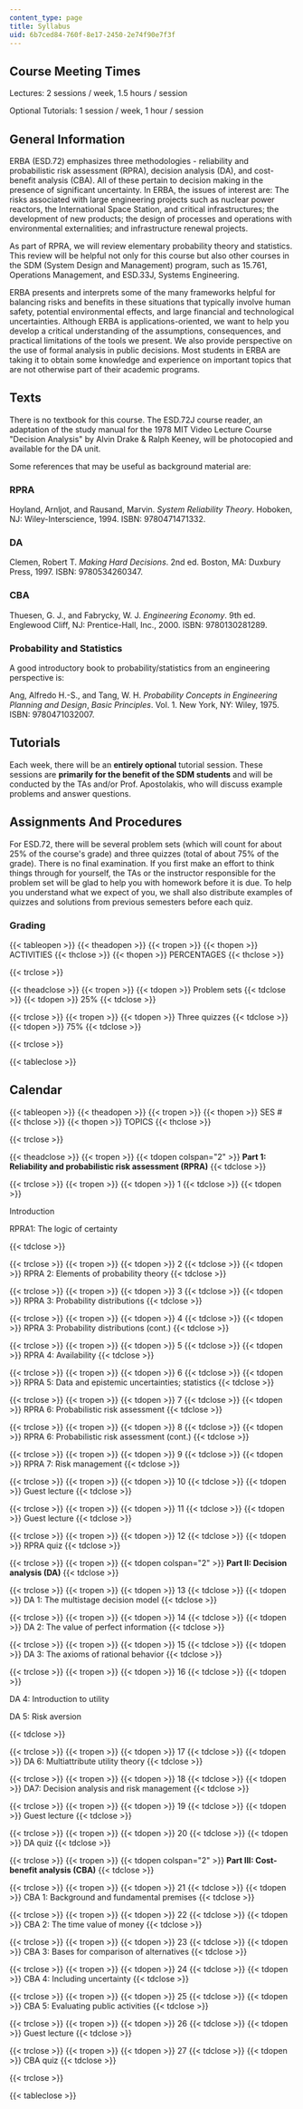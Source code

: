 ```yaml
---
content_type: page
title: Syllabus
uid: 6b7ced84-760f-8e17-2450-2e74f90e7f3f
---
```


Course Meeting Times
--------------------

Lectures: 2 sessions / week, 1.5 hours / session

Optional Tutorials: 1 session / week, 1 hour / session

General Information
-------------------

ERBA (ESD.72) emphasizes three methodologies - reliability and probabilistic risk assessment (RPRA), decision analysis (DA), and cost-benefit analysis (CBA). All of these pertain to decision making in the presence of significant uncertainty. In ERBA, the issues of interest are: The risks associated with large engineering projects such as nuclear power reactors, the International Space Station, and critical infrastructures; the development of new products; the design of processes and operations with environmental externalities; and infrastructure renewal projects.

As part of RPRA, we will review elementary probability theory and statistics. This review will be helpful not only for this course but also other courses in the SDM (System Design and Management) program, such as 15.761, Operations Management, and ESD.33J, Systems Engineering.

ERBA presents and interprets some of the many frameworks helpful for balancing risks and benefits in these situations that typically involve human safety, potential environmental effects, and large financial and technological uncertainties. Although ERBA is applications-oriented, we want to help you develop a critical understanding of the assumptions, consequences, and practical limitations of the tools we present. We also provide perspective on the use of formal analysis in public decisions. Most students in ERBA are taking it to obtain some knowledge and experience on important topics that are not otherwise part of their academic programs.

Texts
-----

There is no textbook for this course. The ESD.72J course reader, an adaptation of the study manual for the 1978 MIT Video Lecture Course "Decision Analysis" by Alvin Drake & Ralph Keeney, will be photocopied and available for the DA unit.

Some references that may be useful as background material are:

### RPRA

Hoyland, Arnljot, and Rausand, Marvin. _System Reliability Theory_. Hoboken, NJ: Wiley-Interscience, 1994. ISBN: 9780471471332.

### DA

Clemen, Robert T. _Making Hard Decisions_. 2nd ed. Boston, MA: Duxbury Press, 1997. ISBN: 9780534260347.

### CBA

Thuesen, G. J., and Fabrycky, W. J. _Engineering Economy_. 9th ed. Englewood Cliff, NJ: Prentice-Hall, Inc., 2000. ISBN: 9780130281289.

### Probability and Statistics

A good introductory book to probability/statistics from an engineering perspective is:

Ang, Alfredo H.-S., and Tang, W. H. _Probability Concepts in Engineering Planning and Design_, _Basic Principles_. Vol. 1. New York, NY: Wiley, 1975. ISBN: 9780471032007.

Tutorials
---------

Each week, there will be an **entirely optional** tutorial session. These sessions are **primarily for the benefit of the SDM students** and will be conducted by the TAs and/or Prof. Apostolakis, who will discuss example problems and answer questions.

Assignments And Procedures
--------------------------

For ESD.72, there will be several problem sets (which will count for about 25% of the course's grade) and three quizzes (total of about 75% of the grade). There is no final examination. If you first make an effort to think things through for yourself, the TAs or the instructor responsible for the problem set will be glad to help you with homework before it is due. To help you understand what we expect of you, we shall also distribute examples of quizzes and solutions from previous semesters before each quiz.

### Grading

{{< tableopen >}}
{{< theadopen >}}
{{< tropen >}}
{{< thopen >}}
ACTIVITIES
{{< thclose >}}
{{< thopen >}}
PERCENTAGES
{{< thclose >}}

{{< trclose >}}

{{< theadclose >}}
{{< tropen >}}
{{< tdopen >}}
Problem sets
{{< tdclose >}}
{{< tdopen >}}
25%
{{< tdclose >}}

{{< trclose >}}
{{< tropen >}}
{{< tdopen >}}
Three quizzes
{{< tdclose >}}
{{< tdopen >}}
75%
{{< tdclose >}}

{{< trclose >}}

{{< tableclose >}}

Calendar
--------

{{< tableopen >}}
{{< theadopen >}}
{{< tropen >}}
{{< thopen >}}
SES #
{{< thclose >}}
{{< thopen >}}
TOPICS
{{< thclose >}}

{{< trclose >}}

{{< theadclose >}}
{{< tropen >}}
{{< tdopen colspan="2" >}}
**Part 1: Reliability and probabilistic risk assessment (RPRA)**
{{< tdclose >}}

{{< trclose >}}
{{< tropen >}}
{{< tdopen >}}
1
{{< tdclose >}}
{{< tdopen >}}


Introduction

RPRA1: The logic of certainty


{{< tdclose >}}

{{< trclose >}}
{{< tropen >}}
{{< tdopen >}}
2
{{< tdclose >}}
{{< tdopen >}}
RPRA 2: Elements of probability theory
{{< tdclose >}}

{{< trclose >}}
{{< tropen >}}
{{< tdopen >}}
3
{{< tdclose >}}
{{< tdopen >}}
RPRA 3: Probability distributions
{{< tdclose >}}

{{< trclose >}}
{{< tropen >}}
{{< tdopen >}}
4
{{< tdclose >}}
{{< tdopen >}}
RPRA 3: Probability distributions (cont.)
{{< tdclose >}}

{{< trclose >}}
{{< tropen >}}
{{< tdopen >}}
5
{{< tdclose >}}
{{< tdopen >}}
RPRA 4: Availability
{{< tdclose >}}

{{< trclose >}}
{{< tropen >}}
{{< tdopen >}}
6
{{< tdclose >}}
{{< tdopen >}}
RPRA 5: Data and epistemic uncertainties; statistics
{{< tdclose >}}

{{< trclose >}}
{{< tropen >}}
{{< tdopen >}}
7
{{< tdclose >}}
{{< tdopen >}}
RPRA 6: Probabilistic risk assessment
{{< tdclose >}}

{{< trclose >}}
{{< tropen >}}
{{< tdopen >}}
8
{{< tdclose >}}
{{< tdopen >}}
RPRA 6: Probabilistic risk assessment (cont.)
{{< tdclose >}}

{{< trclose >}}
{{< tropen >}}
{{< tdopen >}}
9
{{< tdclose >}}
{{< tdopen >}}
RPRA 7: Risk management
{{< tdclose >}}

{{< trclose >}}
{{< tropen >}}
{{< tdopen >}}
10
{{< tdclose >}}
{{< tdopen >}}
Guest lecture
{{< tdclose >}}

{{< trclose >}}
{{< tropen >}}
{{< tdopen >}}
11
{{< tdclose >}}
{{< tdopen >}}
Guest lecture
{{< tdclose >}}

{{< trclose >}}
{{< tropen >}}
{{< tdopen >}}
12
{{< tdclose >}}
{{< tdopen >}}
RPRA quiz
{{< tdclose >}}

{{< trclose >}}
{{< tropen >}}
{{< tdopen colspan="2" >}}
**Part II: Decision analysis (DA)**
{{< tdclose >}}

{{< trclose >}}
{{< tropen >}}
{{< tdopen >}}
13
{{< tdclose >}}
{{< tdopen >}}
DA 1: The multistage decision model
{{< tdclose >}}

{{< trclose >}}
{{< tropen >}}
{{< tdopen >}}
14
{{< tdclose >}}
{{< tdopen >}}
DA 2: The value of perfect information
{{< tdclose >}}

{{< trclose >}}
{{< tropen >}}
{{< tdopen >}}
15
{{< tdclose >}}
{{< tdopen >}}
DA 3: The axioms of rational behavior
{{< tdclose >}}

{{< trclose >}}
{{< tropen >}}
{{< tdopen >}}
16
{{< tdclose >}}
{{< tdopen >}}


DA 4: Introduction to utility

DA 5: Risk aversion


{{< tdclose >}}

{{< trclose >}}
{{< tropen >}}
{{< tdopen >}}
17
{{< tdclose >}}
{{< tdopen >}}
DA 6: Multiattribute utility theory
{{< tdclose >}}

{{< trclose >}}
{{< tropen >}}
{{< tdopen >}}
18
{{< tdclose >}}
{{< tdopen >}}
DA7: Decision analysis and risk management
{{< tdclose >}}

{{< trclose >}}
{{< tropen >}}
{{< tdopen >}}
19
{{< tdclose >}}
{{< tdopen >}}
Guest lecture
{{< tdclose >}}

{{< trclose >}}
{{< tropen >}}
{{< tdopen >}}
20
{{< tdclose >}}
{{< tdopen >}}
DA quiz
{{< tdclose >}}

{{< trclose >}}
{{< tropen >}}
{{< tdopen colspan="2" >}}
**Part III: Cost-benefit analysis (CBA)**
{{< tdclose >}}

{{< trclose >}}
{{< tropen >}}
{{< tdopen >}}
21
{{< tdclose >}}
{{< tdopen >}}
CBA 1: Background and fundamental premises
{{< tdclose >}}

{{< trclose >}}
{{< tropen >}}
{{< tdopen >}}
22
{{< tdclose >}}
{{< tdopen >}}
CBA 2: The time value of money
{{< tdclose >}}

{{< trclose >}}
{{< tropen >}}
{{< tdopen >}}
23
{{< tdclose >}}
{{< tdopen >}}
CBA 3: Bases for comparison of alternatives
{{< tdclose >}}

{{< trclose >}}
{{< tropen >}}
{{< tdopen >}}
24
{{< tdclose >}}
{{< tdopen >}}
CBA 4: Including uncertainty
{{< tdclose >}}

{{< trclose >}}
{{< tropen >}}
{{< tdopen >}}
25
{{< tdclose >}}
{{< tdopen >}}
CBA 5: Evaluating public activities
{{< tdclose >}}

{{< trclose >}}
{{< tropen >}}
{{< tdopen >}}
26
{{< tdclose >}}
{{< tdopen >}}
Guest lecture
{{< tdclose >}}

{{< trclose >}}
{{< tropen >}}
{{< tdopen >}}
27
{{< tdclose >}}
{{< tdopen >}}
CBA quiz
{{< tdclose >}}

{{< trclose >}}

{{< tableclose >}}